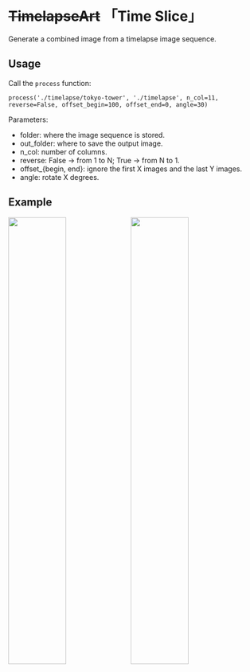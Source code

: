 # <s>TimelapseArt</s> 「Time Slice」

Generate a combined image from a timelapse image sequence.

## Usage

Call the `process` function:

```
process('./timelapse/tokyo-tower', './timelapse', n_col=11, reverse=False, offset_begin=100, offset_end=0, angle=30)
```

Parameters:
* folder: where the image sequence is stored.
* out_folder: where to save the output image.
* n_col: number of columns.
* reverse: False -> from 1 to N; True -> from N to 1.
* offset_{begin, end}: ignore the first X images and the last Y images.
* angle: rotate X degrees.



## Example

<img src=https://user-images.githubusercontent.com/6956659/184659096-b10a3c4e-fe49-4d95-a73e-de6fe82fa6b3.jpg width=48%> <img src=https://user-images.githubusercontent.com/6956659/184659128-022f95bb-3490-488a-82bc-b577e9b39fe6.jpg width=48%>
